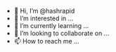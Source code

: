 - 👋 Hi, I’m @hashrapid
- 👀 I’m interested in ...
- 🌱 I’m currently learning ...
- 💞️ I’m looking to collaborate on ...
- 📫 How to reach me ...

<!---
hashrapid/hashrapid is a ✨ special ✨ repository because its `README.md` (this file) appears on your GitHub profile.
You can click the Preview link to take a look at your changes.
--->
